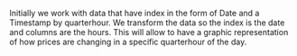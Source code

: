 Initially we work with data that have index in the form of Date and a Timestamp by quarterhour. 
We transform the data so the index is the date and columns are the hours. 
This will allow to have a graphic representation of how prices are changing in a specific quarterhour of the day. 
